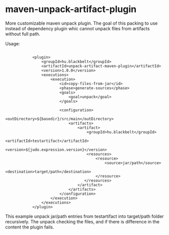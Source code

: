 # maven-unpack-artifact-plugin

More customizable maven unpack plugin. The goal of this packing to use instead of dependency plugin whic cannot unpack files from artifacts without full path.


Usage:

```

            <plugin>
                <groupId>hu.blackbelt</groupId>
                <artifactId>unpack-artifact-maven-plugin</artifactId>
                <version>1.0.0</version>
                <executions>
                    <execution>
                        <id>copy-files-from-jar</id>
                        <phase>generate-sources</phase>
                        <goals>
                            <goal>unpack</goal>
                        </goals>

                        <configuration>
                            <outDirectory>${basedir}/src/main</outDirectory>
                            <artifacts>
                                <artifact>
                                    <groupId>hu.blackbelt</groupId>
                                    <artifactId>testartifact</artifactId>
                                    <version>${judo.expression.version}</version>
                                    <resources>
                                        <resource>
                                            <source>jar/path</source>
                                            <destination>target/path</destination>
                                        </resource>
                                   </resources>
                                </artifact>
                            </artifacts>
                        </configuration>
                    </execution>
                </executions>
            </plugin>

```

This example unpack jar/path entries from testartifact into target/path folder recursively. The unpack checking the files, and if there is difference in the content the plugin fails.

